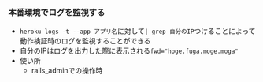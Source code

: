### 本番環境でログを監視する
- `heroku logs -t --app アプリ名`に対して`| grep 自分のIP`つけることによって
動作検証時のログを監視することができる
- 自分のIPはログを出力した際に表示される`fwd="hoge.fuga.moge.moga"`
- 使い所
  - rails_adminでの操作時
